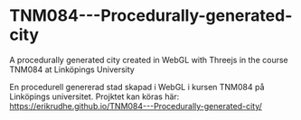 # TNM084---Procedurally-generated-city
A procedurally generated city created in WebGL with Threejs in the course TNM084 at Linköpings University

En procedurell genererad stad skapad i WebGL i kursen TNM084 på Linköpings universitet. 
Projktet kan köras här: https://erikrudhe.github.io/TNM084---Procedurally-generated-city/
